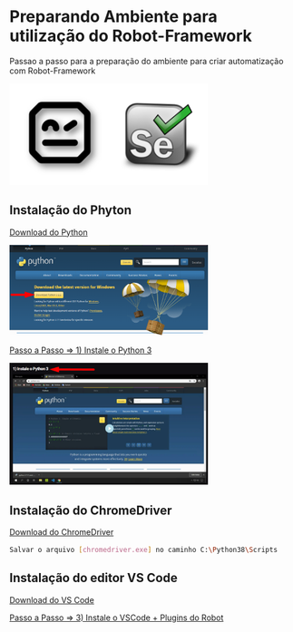 # Preparando Ambiente para utilização do Robot-Framework

Passao a passo para a preparação do ambiente para criar automatização com Robot-Framework
<p align="left"><img src="Robot + Selenium.png" width="350"></p>


## Instalação do Phyton

[Download do Python](https://www.python.org/downloads/)

<p align="left"><img src="Site Python.png" width="350"></p>

[Passo a Passo => 1) Instale o Python 3 ](http://cursos.qaninja.io/roboweek-gratuito-1a-edicao/)

<p align="left"><img src="Passo a passo - Instalação Python.png" width="350"></p>

## Instalação do ChromeDriver
[Download do ChromeDriver](https://chromedriver.storage.googleapis.com/86.0.4240.22/chromedriver_win32.zip)
```sh
Salvar o arquivo [chromedriver.exe] no caminho C:\Python38\Scripts
```

## Instalação do editor VS Code
[Download do VS Code](https://code.visualstudio.com/)

[Passo a Passo => 3) Instale o VSCode + Plugins do Robot](http://cursos.qaninja.io/roboweek-gratuito-1a-edicao/)
